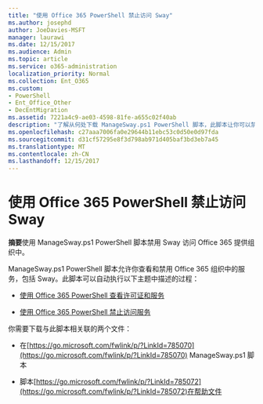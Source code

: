 ```yaml
---
title: "使用 Office 365 PowerShell 禁止访问 Sway"
ms.author: josephd
author: JoeDavies-MSFT
manager: laurawi
ms.date: 12/15/2017
ms.audience: Admin
ms.topic: article
ms.service: o365-administration
localization_priority: Normal
ms.collection: Ent_O365
ms.custom:
- PowerShell
- Ent_Office_Other
- DecEntMigration
ms.assetid: 7221a4c9-ae03-4598-81fe-a655c02f40ab
description: "了解从何处下载 ManageSway.ps1 PowerShell 脚本，此脚本让你可以禁用对 Office 365 组织中的 Sway 的访问。"
ms.openlocfilehash: c27aaa7006fa0e29644b11ebc53c0d50e0d97fda
ms.sourcegitcommit: d31cf57295e8f3d798ab971d405baf3bd3eb7a45
ms.translationtype: MT
ms.contentlocale: zh-CN
ms.lasthandoff: 12/15/2017
---
```

# <a name="disable-access-to-sway-with-office-365-powershell"></a>使用 Office 365 PowerShell 禁止访问 Sway

**摘要**使用 ManageSway.ps1 PowerShell 脚本禁用 Sway 访问 Office 365 提供组织中。
  
ManageSway.ps1 PowerShell 脚本允许你查看和禁用 Office 365 组织中的服务，包括 Sway。此脚本可以自动执行以下主题中描述的过程：
  
- [使用 Office 365 PowerShell 查看许可证和服务](view-licenses-and-services-with-office-365-powershell.md)
    
- [使用 Office 365 PowerShell 禁止访问服务](disable-access-to-services-with-office-365-powershell.md)
    
你需要下载与此脚本相关联的两个文件：
  
- 在[https://go.microsoft.com/fwlink/p/?LinkId=785070](https://go.microsoft.com/fwlink/p/?LinkId=785070) ManageSway.ps1 脚本
    
- 脚本[https://go.microsoft.com/fwlink/p/?LinkId=785072](https://go.microsoft.com/fwlink/p/?LinkId=785072)在帮助文件
    

